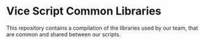 # Vice Script Common Libraries

This repository contains a compilation of the libraries used by our team, that are common and shared between our scripts.